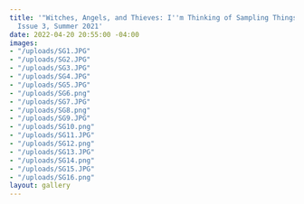 ```yaml
---
title: '"Witches, Angels, and Thieves: I''m Thinking of Sampling Things" for stop.gap
  Issue 3, Summer 2021'
date: 2022-04-20 20:55:00 -04:00
images:
- "/uploads/SG1.JPG"
- "/uploads/SG2.JPG"
- "/uploads/SG3.JPG"
- "/uploads/SG4.JPG"
- "/uploads/SG5.JPG"
- "/uploads/SG6.png"
- "/uploads/SG7.JPG"
- "/uploads/SG8.png"
- "/uploads/SG9.JPG"
- "/uploads/SG10.png"
- "/uploads/SG11.JPG"
- "/uploads/SG12.png"
- "/uploads/SG13.JPG"
- "/uploads/SG14.png"
- "/uploads/SG15.JPG"
- "/uploads/SG16.png"
layout: gallery
---
```


